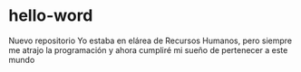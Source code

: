 # hello-word
Nuevo repositorio
Yo estaba en elárea de Recursos Humanos, pero siempre me atrajo la programación y ahora cumpliré mi sueño de pertenecer a este mundo 
